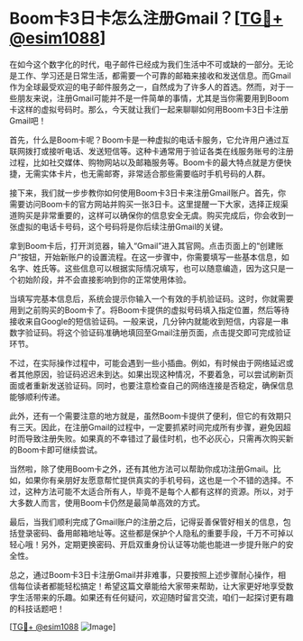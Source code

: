 # Boom卡3日卡怎么注册Gmail？[[TG💪+ @esim1088](https://t.me/s/esim1088)]

在如今这个数字化的时代，电子邮件已经成为我们生活中不可或缺的一部分。无论是工作、学习还是日常生活，都需要一个可靠的邮箱来接收和发送信息。而Gmail作为全球最受欢迎的电子邮件服务之一，自然成为了许多人的首选。然而，对于一些朋友来说，注册Gmail可能并不是一件简单的事情，尤其是当你需要用到Boom卡这样的虚拟号码时。那么，今天就让我们一起来聊聊如何用Boom卡3日卡注册Gmail吧！

首先，什么是Boom卡呢？Boom卡是一种虚拟的电话卡服务，它允许用户通过互联网拨打或接听电话、发送短信等。这种卡通常用于验证各类在线服务账号的注册过程，比如社交媒体、购物网站以及邮箱服务等。Boom卡的最大特点就是方便快捷，无需实体卡片，也无需邮寄，非常适合那些需要临时手机号码的人群。

接下来，我们就一步步教你如何使用Boom卡3日卡来注册Gmail账户。首先，你需要访问Boom卡的官方网站并购买一张3日卡。这里提醒一下大家，选择正规渠道购买是非常重要的，这样可以确保你的信息安全无虞。购买完成后，你会收到一张虚拟的电话卡号码，这个号码将是你后续注册Gmail的关键。

拿到Boom卡后，打开浏览器，输入“Gmail”进入其官网。点击页面上的“创建账户”按钮，开始新账户的设置流程。在这一步骤中，你需要填写一些基本信息，如名字、姓氏等。这些信息可以根据实际情况填写，也可以随意编造，因为这只是一个初始阶段，并不会直接影响到你的正常使用体验。

当填写完基本信息后，系统会提示你输入一个有效的手机验证码。这时，你就需要用到之前购买的Boom卡了。将Boom卡提供的虚拟号码填入指定位置，然后等待接收来自Google的短信验证码。一般来说，几分钟内就能收到短信，内容是一串数字验证码。将这个验证码准确地填回至Gmail注册页面，点击提交即可完成验证环节。

不过，在实际操作过程中，可能会遇到一些小插曲。例如，有时候由于网络延迟或者其他原因，验证码迟迟未到达。如果出现这种情况，不要着急，可以尝试刷新页面或者重新发送验证码。同时，也要注意检查自己的网络连接是否稳定，确保信息能够顺利传递。

此外，还有一个需要注意的地方就是，虽然Boom卡提供了便利，但它的有效期只有三天。因此，在注册Gmail的过程中，一定要抓紧时间完成所有步骤，避免因超时而导致注册失败。如果真的不幸错过了最佳时机，也不必灰心，只需再次购买新的Boom卡即可继续尝试。

当然啦，除了使用Boom卡之外，还有其他方法可以帮助你成功注册Gmail。比如，如果你有亲朋好友愿意帮忙提供真实的手机号码，这也是一个不错的选择。不过，这种方法可能不太适合所有人，毕竟不是每个人都有这样的资源。所以，对于大多数人而言，使用Boom卡仍然是最简单高效的方式。

最后，当我们顺利完成了Gmail账户的注册之后，记得妥善保管好相关的信息，包括登录密码、备用邮箱地址等。这些都是保护个人隐私的重要手段，千万不可掉以轻心哦！另外，定期更换密码、开启双重身份认证等功能也能进一步提升账户的安全性。

总之，通过Boom卡3日卡注册Gmail并非难事，只要按照上述步骤耐心操作，相信每位读者都能轻松搞定！希望这篇文章能给大家带来帮助，让大家更好地享受数字生活带来的乐趣。如果还有任何疑问，欢迎随时留言交流，咱们一起探讨更有趣的科技话题吧！

[[TG💪+ @esim1088](https://t.me/s/esim1088) ![Image](https://i.postimg.cc/4NQfJmqS/Snipaste-2025-05-13-00-14-12.png)]